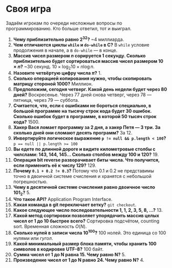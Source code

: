 # Своя игра

Задаём игрокам по очереди несложные вопросы по программированию. Кто больше ответил, тот и выиграл.

1. **Чему приблизительно равно $2^{32}$?** ~4 миллиарда.
1. **Чем отличаются циклы `while` и `do-while` в C?** В `while` условие продолжения в начале, а в `do-while`&nbsp;&mdash; в конце.
1. **Массив чисел размером $n$ сорируется 1 секунду. Сколько приблизительно будет сортироваться массив чисел размером $10\times n$?** ~30 секунд. $10 \times \log_2 10 \times n \log n$.
1. **Назовите четвёртую цифру числа $\pi$?** 1.
1. **Сколько операцией копирования нужно, чтобы скопировать матрицу стороной 1000?** Миллион.
1. **Предположим, сегодня четверг. Какой день недели будет через 80 дней?** Воскресенье. Через 77 дней снова четверг, через 78 — пятница, через 79 — суббота.
1. **Считается, что, если с ошибками не бороться специально, в большой программе на тысячу строк кода будет 30 ошибок. Сколько ошибок будет в программе, в которой 50 тысяч строк кода?** 1500.
1. **Хакер Вася ломает программу за 2 дня, а хакер Петя&nbsp;&mdash; 3 три. За сколько дней они сломают десять программ?** За 12.
1. **Инвертируйте логическое выражение `p != null && p.length < 100`?** `p == null || p.length >= 100`
1. **Вы едете по длинной дороге и видите километровые столбы с чилслами: 143, 144, 145... Сколько столбов между 100 и 120?** 19.
1. **Операция bit reverse разворачивает биты числа. Что получится, если применить её к числу 129?** 129.
1. **Почему `0.1 + 0.2 != 0.3`?** Потому что 0.1 и 0.2 не представимы точно в двоичной системе счисления и хранятся с небольшой погрешностью.
1. **Чему в десятичной системе счисления равно двоичное число 101<sub>2</sub>?** 5.
1. **Что такое API?** Application Program Interface.
1. **Какая команда в git переключает ветку?** `git checkout`.
1. **Какое следующее число последовательности 1, 1, 2, 3, 5, 8, ...?** 13.
1. **Какой метод сортировки позволяет упорядочить массив целых чисел от 1 до 10 быстрее всего?** Сортировка подсчётом, counting sort. Временная сложность $O(N)$.
1. **Сколько нулей в записи числа $10^100$?** 100 нолей. Это единица со 100 нулями или *гугол*.
1. **Какой минимальный размер блока памяти, чтобы хранить 100 символов в кодировке UTF-8?** 100 байт.
1. **Сумма чисел от 1 до N равна 15. Чему равно N?** 5.
1. **Произведение чисел от 1 до N равно 24. Чему равно N?** 4.

